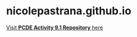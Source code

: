 # nicolepastrana.github.io

[Visit **PCDE Activity 9.1 Repository** here](https://nicolepastrana.github.io/PCDE-Activity-9.1/)
